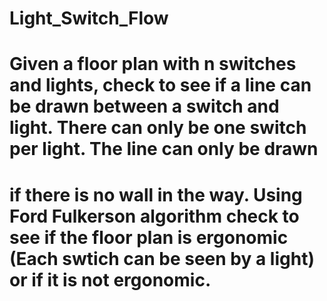 # Light_Switch_Flow
# Given a floor plan with n switches and lights, check to see if a line can be drawn between a switch and light. There can only be one switch per light. The line can only be drawn 
# if there is no wall in the way. Using Ford Fulkerson algorithm check to see if the floor plan is ergonomic (Each swtich can be seen by a light) or if it is not ergonomic. 
